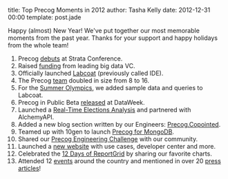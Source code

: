 title: Top Precog Moments in 2012
author: Tasha Kelly
date: 2012-12-31 00:00
template: post.jade

<p>Happy (almost) New Year! We've put together our most memorable moments from the past year. Thanks for your support and happy holidays from the whole team!<b><b><br />
</b></b></p>
<ol>
<li dir="ltr">Precog <a href="http://techcrunch.com/2012/02/28/reportgrid-launches-precog-to-help-you-turn-big-data-into-smarter-apps/">debuts</a> at Strata Conference.</li>
<li dir="ltr">Raised <a href="http://venturebeat.com/2012/05/22/precog-launches-easy-big-data-service-pulls-in-2m-funding-exclusive/">funding</a> from leading big data VC.</li>
<li dir="ltr">Officially launched <a href="http://blog.precog.com/?p=152">Labcoat</a> (previously called IDE).</li>
<li dir="ltr">The Precog <a href="http://precog.com/about/team">team</a> doubled in size from 8 to 16.</li>
<li dir="ltr">For the <a href="http://blog.precog.com/?p=154">Summer Olympics</a>, we added sample data and queries to Labcoat.</li>
<li dir="ltr">Precog in Public Beta <a href="http://blog.precog.com/?p=171">released</a> at DataWeek.</li>
<li dir="ltr">Launched a <a href="http://blog.precog.com/?p=184">Real-Time Elections Analysis</a> and partnered with AlchemyAPI.</li>
<li dir="ltr">Added a new blog section written by our Engineers: <a href="http://blog.precog.com/?cat=20">Precog.Copointed</a>.</li>
<li dir="ltr">Teamed up with 10gen to launch <a href="http://blog.precog.com/?p=197">Precog for MongoDB</a>.</li>
<li dir="ltr">Shared our <a href="http://blog.precog.com/?p=203">Precog Engineering Challenge</a> with our community.</li>
<li dir="ltr">Launched a <a href="http://www.precog.com/">new website</a> with use cases, developer center and more.</li>
<li dir="ltr">Celebrated the <a href="http://www2.precog.com/12daysofreportgrid">12 Days of ReportGrid</a> by sharing our favorite charts.</li>
<li dir="ltr">Attended 12 <a href="http://precog.com/about/events">events</a> around the country and mentioned in over 20 <a href="http://precog.com/about/news">press articles</a>!</li>
</ol>